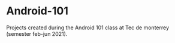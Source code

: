 # Android-101
Projects created during the Android 101 class at Tec de monterrey (semester feb-jun 2021).

